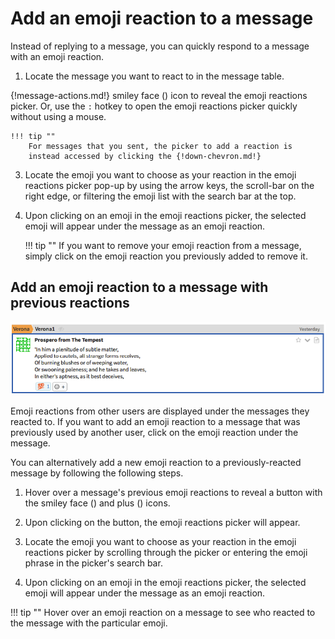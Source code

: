 # Add an emoji reaction to a message

Instead of replying to a message, you can quickly respond to a message with
an emoji reaction.

1. Locate the message you want to react to in the message table.

{!message-actions.md!}
smiley face (<i class="fa fa-smile-o" aria-hidden="true"></i>)
icon to reveal the emoji reactions picker.  Or, use the `:` hotkey to
open the emoji reactions picker quickly without using a mouse.

    !!! tip ""
        For messages that you sent, the picker to add a reaction is
        instead accessed by clicking the {!down-chevron.md!}

3. Locate the emoji you want to choose as your reaction in the emoji
reactions picker pop-up by using the arrow keys, the scroll-bar on the
right edge, or filtering the emoji list with the search bar at the
top.

4. Upon clicking on an emoji in the emoji reactions picker, the
selected emoji will appear under the message as an emoji reaction.

    !!! tip ""
        If you want to remove your emoji reaction from a message, simply
        click on the emoji reaction you previously added to remove it.

## Add an emoji reaction to a message with previous reactions

![Emoji reaction](/static/images/help/emoji-react.png)

Emoji reactions from other users are displayed under the messages they
reacted to. If you want to add an emoji reaction to a message that was
previously used by another user, click on the emoji reaction under the
message.

You can alternatively add a new emoji reaction to a previously-reacted
message by following the following steps.

1. Hover over a message's previous emoji reactions to reveal a button with
the smiley face (<i class="fa fa-smile-o" aria-hidden="true"></i>) and plus (<i
class="fa fa-plus" aria-hidden="true"></i>) icons.

2. Upon clicking on the button, the emoji reactions picker will appear.

3. Locate the emoji you want to choose as your reaction in the emoji
reactions picker by scrolling through the picker or entering the emoji phrase in
the picker's search bar.

4. Upon clicking on an emoji in the emoji reactions picker, the selected emoji
will appear under the message as an emoji reaction.

!!! tip ""
    Hover over an emoji reaction on a message to see who reacted to the
    message with the particular emoji.
